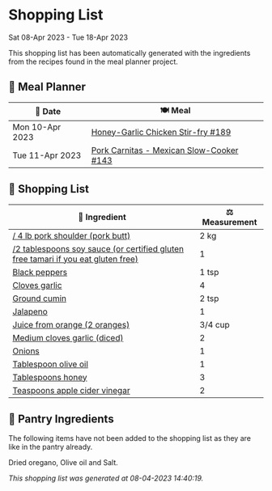 # Shopping List

Sat 08-Apr 2023 - Tue 18-Apr 2023

This shopping list has been automatically generated with the ingredients from the recipes found in the meal planner project.

## 📅 Meal Planner

|📅 Date| 🍽️ Meal|
|----|----|
|Mon 10-Apr 2023|[Honey-Garlic Chicken Stir-fry #189](https://github.com/bryanbr23/Recipes/issues/189)|
|Tue 11-Apr 2023|[Pork Carnitas - Mexican Slow-Cooker #143](https://github.com/bryanbr23/Recipes/issues/143)|

## 🛒 Shopping List

| 🍌 Ingredient| ⚖️ Measurement|
|----------|-----------|
|[/ 4 lb pork shoulder (pork butt)](https://www.sainsburys.co.uk/gol-ui/SearchResults//%204%20lb%20pork%20shoulder%20(pork%20butt))|2 kg|
|[/2 tablespoons soy sauce (or certified gluten free tamari if you eat gluten free)](https://www.sainsburys.co.uk/gol-ui/SearchResults//2%20tablespoons%20soy%20sauce%20(or%20certified%20gluten%20free%20tamari%20if%20you%20eat%20gluten%20free))|1|
|[Black peppers](https://www.sainsburys.co.uk/gol-ui/SearchResults/Black%20peppers)|1 tsp|
|[Cloves garlic](https://www.sainsburys.co.uk/gol-ui/SearchResults/Cloves%20garlic)|4|
|[Ground cumin](https://www.sainsburys.co.uk/gol-ui/SearchResults/Ground%20cumin)|2 tsp|
|[Jalapeno](https://www.sainsburys.co.uk/gol-ui/SearchResults/Jalapeno)|1|
|[Juice from orange (2 oranges)](https://www.sainsburys.co.uk/gol-ui/SearchResults/Juice%20from%20orange%20(2%20oranges))|3/4 cup|
|[Medium cloves garlic (diced)](https://www.sainsburys.co.uk/gol-ui/SearchResults/Medium%20cloves%20garlic%20(diced))|2|
|[Onions](https://www.sainsburys.co.uk/gol-ui/SearchResults/Onions)|1|
|[Tablespoon olive oil](https://www.sainsburys.co.uk/gol-ui/SearchResults/Tablespoon%20olive%20oil)|1|
|[Tablespoons honey](https://www.sainsburys.co.uk/gol-ui/SearchResults/Tablespoons%20honey)|3|
|[Teaspoons apple cider vinegar](https://www.sainsburys.co.uk/gol-ui/SearchResults/Teaspoons%20apple%20cider%20vinegar)|2|

## 🏪 Pantry Ingredients

The following items have not been added to the shopping list as they are like in the pantry already.

Dried oregano, Olive oil and Salt.


_This shopping list was generated at 08-04-2023 14:40:19._